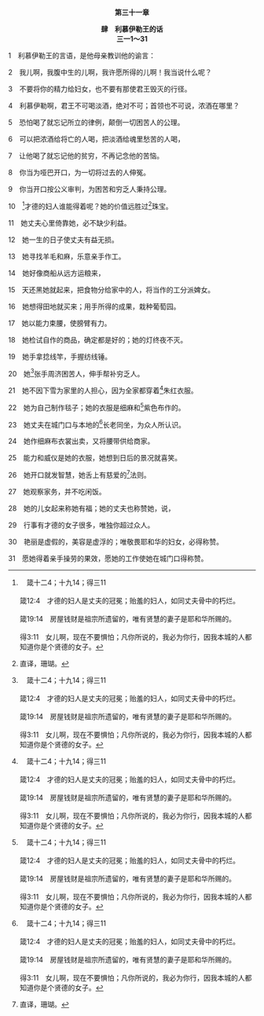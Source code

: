 <p style="text-align:center;font-weight:bold;">第三十一章</p>

<p style="text-align:center;font-weight:bold;">肆　利慕伊勒王的话<br>三一1～31</p>

1　利慕伊勒王的言语，是他母亲教训他的谕言：

2　我儿啊，我腹中生的儿啊，我许愿所得的儿啊！我当说什么呢？

3　不要将你的精力给妇女，也不要有那使君王毁灭的行径。

4　利慕伊勒啊，君王不可喝淡酒，绝对不可；首领也不可说，浓酒在哪里？

5　恐怕喝了就忘记所立的律例，颠倒一切困苦人的公理。

6　可以把浓酒给将亡的人喝，把淡酒给魂里愁苦的人喝，

7　让他喝了就忘记他的贫穷，不再记念他的苦恼。

8　你当为哑巴开口，为一切将过去的人伸冤。

9　你当开口按公义审判，为困苦和穷乏人秉持公理。

10　[^a]才德的妇人谁能得着呢？她的价值远胜过[^1]珠宝。

[^1]:直译，珊瑚。

[^a]:　箴十二4；十九14；得三11<br><br>箴12:4　才德的妇人是丈夫的冠冕；贻羞的妇人，如同丈夫骨中的朽烂。<br><br>箴19:14　房屋钱财是祖宗所遗留的，唯有贤慧的妻子是耶和华所赐的。<br><br>得3:11　女儿啊，现在不要惧怕；凡你所说的，我必为你行，因我本城的人都知道你是个贤德的女子。

11　她丈夫心里倚靠她，必不缺少利益。

12　她一生的日子使丈夫有益无损。

13　她寻找羊毛和麻，乐意亲手作工。

14　她好像商船从远方运粮来，

15　天还黑她就起来，把食物分给家中的人，将当作的工分派婢女。

16　她想得田地就买来；用手所得的成果，栽种葡萄园。

17　她以能力束腰，使膀臂有力。

18　她检试自作的商品，确定都是好的；她的灯终夜不灭。

19　她手拿捻线竿，手握纺线锤。

20　她[^a]张手周济困苦人，伸手帮补穷乏人。

[^a]:　参诗一三八7；徒四30<br><br>诗138:7　我虽行在患难中，你必使我存活；我的仇敌发怒，你必伸手抵挡他们，你的右手也必救我。<br><br>徒4:30　同时伸出你的手施行医治，使神迹奇事，借着你圣仆耶稣的名行出来。

21　她不因下雪为家里的人担心，因为全家都穿着[^a]朱红衣服。

[^a]:　出二五4<br><br>出25:4　蓝色、紫色、朱红色线，细麻，山羊毛，

22　她为自己制作毯子；她的衣服是细麻和[^a]紫色布作的。

[^a]:　出二五4<br><br>出25:4　蓝色、紫色、朱红色线，细麻，山羊毛，

23　她丈夫在城门口与本地的[^a]长老同坐，为众人所认识。

[^a]:　得四1～2<br><br>得4:1　波阿斯上城门去，坐在那里，恰巧波阿斯所说的那亲人经过。波阿斯说，某人哪，你转过来坐在这里。他就转过来坐下。<br><br>得4:2　波阿斯又从本城的长老中选取了十个人，对他们说，请你们坐在这里。他们就都坐下。

24　她作细麻布衣裳出卖，又将腰带供给商家。

25　能力和威仪是她的衣服，她想到日后的景况就喜笑。

26　她开口就发智慧，她舌上有慈爱的[^1]法则。

[^1]:或，教训。

27　她观察家务，并不吃闲饭。

28　她的儿女起来称她有福；她的丈夫也称赞她，说，

29　行事有才德的女子很多，唯独你超过众人。

30　艳丽是虚假的，美容是虚浮的；唯敬畏耶和华的妇女，必得称赞。

31　愿她得着亲手操劳的果效，愿她的工作使她在城门口得称赞。
